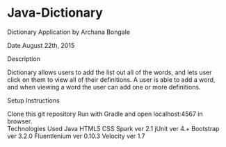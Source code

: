 # Java-Dictionary

Dictionary Application by Archana Bongale

Date August 22th, 2015

Description

Dictionary allows users to add the list out all of the words, and lets user click on them to view all of their definitions.
A user is able to add a word, and when viewing a word the user can add one or more definitions.

Setup Instructions

Clone this git repository Run with Gradle and open localhost:4567 in browser.  
Technologies Used Java HTML5 CSS Spark ver 2.1 jUnit ver 4.+ Bootstrap ver 3.2.0 Fluentlenium ver 0.10.3 Velocity ver 1.7

